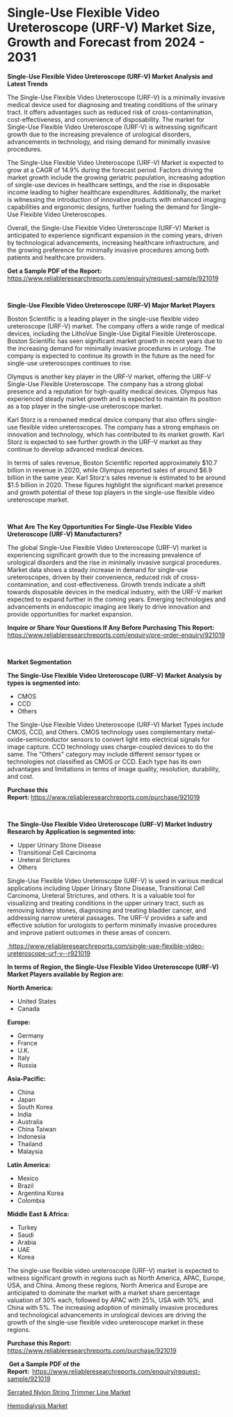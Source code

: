 <p><h1>Single-Use Flexible Video Ureteroscope (URF-V) Market Size, Growth and Forecast from 2024 - 2031</h1></p><p><strong>Single-Use Flexible Video Ureteroscope (URF-V) Market Analysis and Latest Trends</strong></p>
<p><p>The Single-Use Flexible Video Ureteroscope (URF-V) is a minimally invasive medical device used for diagnosing and treating conditions of the urinary tract. It offers advantages such as reduced risk of cross-contamination, cost-effectiveness, and convenience of disposability. The market for Single-Use Flexible Video Ureteroscope (URF-V) is witnessing significant growth due to the increasing prevalence of urological disorders, advancements in technology, and rising demand for minimally invasive procedures.</p><p>The Single-Use Flexible Video Ureteroscope (URF-V) Market is expected to grow at a CAGR of 14.9% during the forecast period. Factors driving the market growth include the growing geriatric population, increasing adoption of single-use devices in healthcare settings, and the rise in disposable income leading to higher healthcare expenditures. Additionally, the market is witnessing the introduction of innovative products with enhanced imaging capabilities and ergonomic designs, further fueling the demand for Single-Use Flexible Video Ureteroscopes.</p><p>Overall, the Single-Use Flexible Video Ureteroscope (URF-V) Market is anticipated to experience significant expansion in the coming years, driven by technological advancements, increasing healthcare infrastructure, and the growing preference for minimally invasive procedures among both patients and healthcare providers.</p></p>
<p><strong>Get a Sample PDF of the Report:&nbsp;</strong> <a href="https://www.reliableresearchreports.com/enquiry/request-sample/921019">https://www.reliableresearchreports.com/enquiry/request-sample/921019</a></p>
<p>&nbsp;</p>
<p><strong>Single-Use Flexible Video Ureteroscope (URF-V) Major Market Players</strong></p>
<p><p>Boston Scientific is a leading player in the single-use flexible video ureteroscope (URF-V) market. The company offers a wide range of medical devices, including the LithoVue Single-Use Digital Flexible Ureteroscope. Boston Scientific has seen significant market growth in recent years due to the increasing demand for minimally invasive procedures in urology. The company is expected to continue its growth in the future as the need for single-use ureteroscopes continues to rise.</p><p>Olympus is another key player in the URF-V market, offering the URF-V Single-Use Flexible Ureteroscope. The company has a strong global presence and a reputation for high-quality medical devices. Olympus has experienced steady market growth and is expected to maintain its position as a top player in the single-use ureteroscope market.</p><p>Karl Storz is a renowned medical device company that also offers single-use flexible video ureteroscopes. The company has a strong emphasis on innovation and technology, which has contributed to its market growth. Karl Storz is expected to see further growth in the URF-V market as they continue to develop advanced medical devices.</p><p>In terms of sales revenue, Boston Scientific reported approximately $10.7 billion in revenue in 2020, while Olympus reported sales of around $6.9 billion in the same year. Karl Storz's sales revenue is estimated to be around $1.5 billion in 2020. These figures highlight the significant market presence and growth potential of these top players in the single-use flexible video ureteroscope market.</p></p>
<p>&nbsp;</p>
<p><strong>What Are The Key Opportunities For Single-Use Flexible Video Ureteroscope (URF-V) Manufacturers?</strong></p>
<p><p>The global Single-Use Flexible Video Ureteroscope (URF-V) market is experiencing significant growth due to the increasing prevalence of urological disorders and the rise in minimally invasive surgical procedures. Market data shows a steady increase in demand for single-use ureteroscopes, driven by their convenience, reduced risk of cross-contamination, and cost-effectiveness. Growth trends indicate a shift towards disposable devices in the medical industry, with the URF-V market expected to expand further in the coming years. Emerging technologies and advancements in endoscopic imaging are likely to drive innovation and provide opportunities for market expansion.</p></p>
<p><strong>Inquire or Share Your Questions If Any Before Purchasing This Report:</strong> <a href="https://www.reliableresearchreports.com/enquiry/pre-order-enquiry/921019">https://www.reliableresearchreports.com/enquiry/pre-order-enquiry/921019</a></p>
<p>&nbsp;</p>
<p><strong>Market Segmentation</strong></p>
<p><strong>The Single-Use Flexible Video Ureteroscope (URF-V) Market Analysis by types is segmented into:</strong></p>
<p><ul><li>CMOS</li><li>CCD</li><li>Others</li></ul></p>
<p><p>The Single-Use Flexible Video Ureteroscope (URF-V) Market Types include CMOS, CCD, and Others. CMOS technology uses complementary metal-oxide-semiconductor sensors to convert light into electrical signals for image capture. CCD technology uses charge-coupled devices to do the same. The "Others" category may include different sensor types or technologies not classified as CMOS or CCD. Each type has its own advantages and limitations in terms of image quality, resolution, durability, and cost.</p></p>
<p><strong>Purchase this Report:&nbsp;</strong><a href="https://www.reliableresearchreports.com/purchase/921019">https://www.reliableresearchreports.com/purchase/921019</a></p>
<p>&nbsp;</p>
<p><strong>The Single-Use Flexible Video Ureteroscope (URF-V) Market Industry Research by Application is segmented into:</strong></p>
<p><ul><li>Upper Urinary Stone Disease</li><li>Transitional Cell Carcinoma</li><li>Ureteral Strictures</li><li>Others</li></ul></p>
<p><p>Single-Use Flexible Video Ureteroscope (URF-V) is used in various medical applications including Upper Urinary Stone Disease, Transitional Cell Carcinoma, Ureteral Strictures, and others. It is a valuable tool for visualizing and treating conditions in the upper urinary tract, such as removing kidney stones, diagnosing and treating bladder cancer, and addressing narrow ureteral passages. The URF-V provides a safe and effective solution for urologists to perform minimally invasive procedures and improve patient outcomes in these areas of concern.</p></p>
<p><a href="https://www.reliableresearchreports.com/single-use-flexible-video-ureteroscope-urf-v--r921019">&nbsp;https://www.reliableresearchreports.com/single-use-flexible-video-ureteroscope-urf-v--r921019</a></p>
<p><strong>In terms of Region, the Single-Use Flexible Video Ureteroscope (URF-V) Market Players available by Region are:</strong></p>
<p>
    <p> <strong> North America: </strong>
        <ul>
            <li>United States</li>
            <li>Canada</li>
        </ul>
        </p> 
    <p> <strong> Europe: </strong>
        <ul>
            <li>Germany</li>
            <li>France</li>
            <li>U.K.</li>
            <li>Italy</li>
            <li>Russia</li>
        </ul>
        </p> 
    <p> <strong> Asia-Pacific: </strong>
        <ul>
            <li>China</li>
            <li>Japan</li>
            <li>South Korea</li>
            <li>India</li>
            <li>Australia</li>
            <li>China Taiwan</li>
            <li>Indonesia</li>
            <li>Thailand</li>
            <li>Malaysia</li>
        </ul>
        </p> 
    <p> <strong> Latin America: </strong>
        <ul>
            <li>Mexico</li>
            <li>Brazil</li>
            <li>Argentina Korea</li>
            <li>Colombia</li>
        </ul>
        </p> 
    <p> <strong> Middle East & Africa: </strong>
        <ul>
            <li>Turkey</li>
            <li>Saudi</li>
            <li>Arabia</li>
            <li>UAE</li>
            <li>Korea</li>
        </ul>
    </p>
    </p>
<p><p>The single-use flexible video ureteroscope (URF-V) market is expected to witness significant growth in regions such as North America, APAC, Europe, USA, and China. Among these regions, North America and Europe are anticipated to dominate the market with a market share percentage valuation of 30% each, followed by APAC with 25%, USA with 10%, and China with 5%. The increasing adoption of minimally invasive procedures and technological advancements in urological devices are driving the growth of the single-use flexible video ureteroscope market in these regions.</p></p>
<p><strong>Purchase this Report: </strong><a href="https://www.reliableresearchreports.com/purchase/921019">https://www.reliableresearchreports.com/purchase/921019</a></p>
<p>&nbsp;<strong>Get a Sample PDF of the Report:&nbsp;&nbsp;</strong><a href="https://www.reliableresearchreports.com/enquiry/request-sample/921019">https://www.reliableresearchreports.com/enquiry/request-sample/921019</a></p>
<p><strong></strong></p>
<p><p><a href="https://unruly-ladybug-44b.notion.site/Decoding-Serrated-Nylon-String-Trimmer-Line-Market-Metrics-Market-Share-Trends-and-Growth-Pattern-11ff21bc8403422fb717546b0b5e7ae9">Serrated Nylon String Trimmer Line Market</a></p><p><a href="https://github.com/vimar16th/Market-Research-Report-List-4/blob/main/hemodialysis-market.md">Hemodialysis Market</a></p></p>